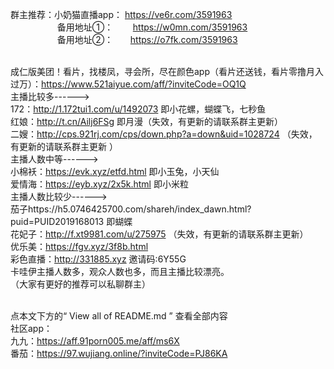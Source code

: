 群主推荐：小奶猫直播app： https://ve6r.com/3591963
               <br /> &nbsp;&nbsp;&nbsp;&nbsp;&nbsp;&nbsp;&nbsp;&nbsp;&nbsp;&nbsp;&nbsp;&nbsp;&nbsp;&nbsp;&nbsp;&nbsp;&nbsp;&nbsp;&nbsp;备用地址①： &nbsp;&nbsp;&nbsp;&nbsp;&nbsp;&nbsp; https://w0mn.com/3591963
                          <br /> &nbsp;&nbsp;&nbsp;&nbsp;&nbsp;&nbsp;&nbsp;&nbsp;&nbsp;&nbsp;&nbsp;&nbsp;&nbsp;&nbsp;&nbsp;&nbsp;&nbsp;&nbsp;&nbsp;备用地址②：&nbsp;&nbsp;&nbsp;&nbsp;&nbsp;&nbsp;&nbsp;https://o7fk.com/3591963
                          
<br />成仁版美团！看片，找楼凤，寻会所，尽在颜色app（看片还送钱，看片零撸月入过万）：https://www.521aiyue.com/aff/?inviteCode=OQ1Q
<br />主播比较多------>
<br />172：http://1.172tui1.com/u/1492073   即小花螺，蝴蝶飞，七秒鱼
<br />红娘：http://t.cn/Ailj6FSg  即月漫（失效，有更新的请联系群主更新）
<br />二嫂：http://cps.921rj.com/cps/down.php?a=down&uid=1028724 （失效，有更新的请联系群主更新
）
<br />主播人数中等------>
<br />小棉袄：https://evk.xyz/etfd.html  即小玉兔，小天仙
<br />爱情海：https://eyb.xyz/2x5k.html  即小米粒
<br />主播人数比较少------>
<br />茄子https://h5.0746425700.com/shareh/index_dawn.html?puid=PUID2019168013 即蝴蝶
<br />花妃子：http://f.xt9981.com/u/275975 （失效，有更新的请联系群主更新）
<br />优乐美：https://fgv.xyz/3f8b.html
<br />彩色直播：http://331885.xyz 邀请码:6Y55G
<br />卡哇伊主播人数多，观众人数也多，而且主播比较漂亮。
<br />（大家有更好的推荐可以私聊群主）


<br />点本文下方的“ View all of README.md ” 查看全部内容
<br />社区app：
<br />九九：https://aff.91porn005.me/aff/ms6X
<br />番茄：https://97.wujiang.online/?inviteCode=PJ86KA
